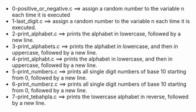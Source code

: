 - 0-positive_or_negative.c ==>	assign a random number to the variable n each time it is executed
- 1-last_digit.c ==>	assign a random number to the variable n each time it is executed.
- 2-print_alphabet.c ==>	prints the alphabet in lowercase, followed by a new line.
- 3-print_alphabets.c ==>	prints the alphabet in lowercase, and then in uppercase, followed by a new line.
- 4-print_alphabt.c ==>	prints the alphabet in lowercase, and then in uppercase, followed by a new line.
- 5-print_numbers.c ==>	prints all single digit numbers of base 10 starting from 0, followed by a new line.
- 6-print_numberz.c ==>	prints all single digit numbers of base 10 starting from 0, followed by a new line.
- 7-print_tebahpla.c ==>	prints the lowercase alphabet in reverse, followed by a new line.
